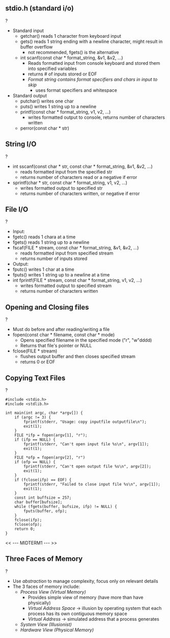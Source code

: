 
## stdio.h (standard i/o)
?
- Standard input
	- getchar() reads 1 character from keyboard input
	- gets() reads 1 string ending with a newline character, might result in buffer overflow
		- not recommended, fgets() is the alternative
	- int scanf(const char * format_string, &v1, &v2, ...)
		- Reads formatted input from console keyboard and stored them into specified variables
		- returns # of inputs stored or EOF
		- *Format string contains format specifiers and chars in input to skip*
			- uses format specifiers and whitespace
- Standard output
	- putchar() writes one char
	- puts() writes 1 string up to a newline
	- printf(const char * format_string, v1, v2, ...)
		- writes formatted output to console, returns number of characters written
	- perror(const char * str)
<!--SR:!2025-10-04,3,250-->

## String I/O
?
- int sscanf(const char * str, const char * format_string, &v1, &v2, ...)
	- reads formatted input from the specified str
	- returns number of characters read or a negative if error
- sprintf(char * str, const char * format_string, v1, v2, ...)
	- writes formatted output to specified str
	- returns number of characters written, or negative if error
<!--SR:!2025-10-04,3,250-->

## File I/O
?
- Input:
- fgetc() reads 1 chara at a time
- fgets() reads 1 string up to a newline
- fscaf(FILE * stream, const char * format_string, &v1, &v2, ...)
	- reads formatted input from specified stream
	- returns number of inputs stored
- Output:
- fputc() writes 1 char at a time
- fputs() writes 1 string up to a newline at a time
- int fprintf(FILE * stream, const char * format_string, v1, v2, ...)
	- writes formatted output to specified stream
	- returns number of characters written
<!--SR:!2025-10-04,3,250-->

## Opening and Closing files
?
- Must do before and after reading/writing a file
- fopen(const char * filename, const char * mode)
	- Opens specified filename in the specified mode ("r", "w"dddd)
	- Returns that file's pointer or NULL
- fclose(FILE * stream)
	- flushes output buffer and then closes specified stream
	- returns 0 or EOF
<!--SR:!2025-10-04,3,250-->

## Copying Text Files
?
```
#include <stdio.h>
#include <stdlib.h>

int main(int argc, char *argv[]) {
	if (argc != 3) {
		fprintf(stderr, "Usage: copy inputfile outputfile\n");
		exit(1);
	}
	FILE *ifp = fopen(argv[1], "r");
	if (ifp == NULL) {
		fprintf(stderr, "Can't open input file %s\n", argv[1]);
		exit(1);
	}
	FILE *ofp = fopen(argv[2], "r")
	if (ofp == NULL) {
		fprintf(stderr, "Can't open output file %s\n", argv[2]);
		exit(1);
	}
	if (fclose(ifp) == EOF) {
		fprintf(stderr, "Failed to close input file %s\n", argv[1]);
		exit(1);
	}
	const int buffsize = 257;
	char buffer[bufsize];
	while (fgets(buffer, bufsize, ifp) != NULL) {
		fputs(buffer, ofp);
	}
	fclose(ifp);
	fclose(ofp);
	return 0;
}
```
<!--SR:!2025-10-04,3,250-->

<< --- MIDTERM1 --- >>
## Three Faces of Memory
?
- Use *abstraction* to manage complexity, focus only on relevant details
- The 3 faces of memory include:
	- *Process View (Virtual Memory)*
		- Provides simple view of memory (have more than have physically)
		- *Virtual Address Space* -> illusion by operating system that each process has its own contiguous memory space
		- *Virtual Address* -> simulated address that a process generates
	- *System View (Illusionist)*
	- *Hardware View (Physical Memory)*